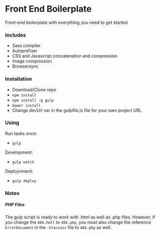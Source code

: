 Front End Boilerplate
==========================

Front-end boilerplate with everything you need to get started.

### Includes

* Sass compiler
* Autoprefixer
* CSS and Javascript concatenation and compression
* Image compression
* Browsersync


### Installation

* Download/Clone repo
* `npm install`
* `npm install -g gulp`
* `bower install`
* Change devUrl var in the gulpfile.js file for your own project URL


### Using
Run tasks once: 
* `gulp`

Development:
* `gulp watch`

Deploynment: 
* `gulp deploy`

### Notes
##### PHP Files

The gulp script is ready to work with .html as well as .php files. However, if you change the `404.hmtl` to `404.php`, you must also change the reference `ErrorDocument` in the `.htaccess` file to `404.php` as well.